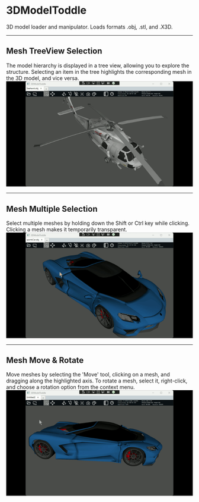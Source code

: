 # 3DModelToddle
3D model loader and manipulator. Loads formats .obj, .stl, and .X3D.

---
## Mesh TreeView Selection
The model hierarchy is displayed in a tree view, allowing you to explore the structure. Selecting an item in the tree highlights the corresponding mesh in the 3D model, and vice versa.
![Mesh TreeView](3DModelToddle_TreeSelect.gif)

---
## Mesh Multiple Selection
Select multiple meshes by holding down the Shift or Ctrl key while clicking. Clicking a mesh makes it temporarily transparent.
![Mesh Selection](3DModelToddle_MeshSelect.gif)


---
## Mesh Move & Rotate
Move meshes by selecting the 'Move' tool, clicking on a mesh, and dragging along the highlighted axis.
To rotate a mesh, select it, right-click, and choose a rotation option from the context menu.
![Mesh Move & Rotate](3DModelToddle_MeshMove.gif)

